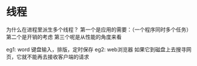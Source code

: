 # 线程

为什么在进程里派生多个线程？
第一个是应用的需要：（一个程序同时多个任务）
第二个是开销的考虑 
第三个呢是从性能的角度来看


eg1: word
键盘输入，排版，定时保存
eg2: web浏览器
如果它到磁盘上去搜寻网页，它就不能再去接收客户端的请求
